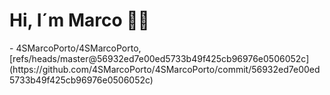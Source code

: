 <h1>Hi, I´m Marco 👋🏻</h1>
<!-- START gadpp -->
- 4SMarcoPorto/4SMarcoPorto, [refs/heads/master@56932ed7e00ed5733b49f425cb96976e0506052c](https://github.com/4SMarcoPorto/4SMarcoPorto/commit/56932ed7e00ed5733b49f425cb96976e0506052c)
